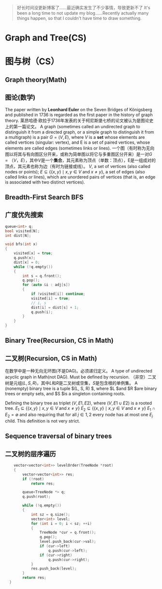 > 好长时间没更新博客了……最近确实发生了不少事情，导致更新不了
> It's been a long time to not update my blog……Recently actually many things happen, so that I couldn't have time to draw something.

# Graph and Tree(CS)
# 图与树（CS）

## Graph theory(Math)
## 图论(数学)

The paper written by **Leonhard Euler** on the Seven Bridges of Königsberg and published in 1736 is regarded as the first paper in the history of graph theory.
莱昂哈德·欧拉于1736年发表的关于柯尼斯堡七桥的论文被认为是图论史上的第一篇论文。
A graph (sometimes called an undirected graph to distinguish it from a directed graph, or a simple graph to distinguish it from a multigraph) is a pair $G = (V, E)$, where $V$ is a **set** whose elements are called vertices (singular: vertex), and E is a set of paired vertices, whose elements are called edges (sometimes links or lines). 
一个图（有时称为无向图以将其与有向图区分开来，或称为简单图以将它与多重图区分开来）是一对$G=（V，E）$，其中$V$是一个**集合**，其元素称为顶点（单数：顶点），E是一组成对的顶点，其元素也称为边（有时为链接或线）。
$V$, a set of vertices (also called nodes or points);
$E\subseteq \{\{x,y\}\mid x,y\in V\;{\textrm {and}}\;x\neq y\}$, a set of edges (also called links or lines), which are unordered pairs of vertices (that is, an edge is associated with two distinct vertices).

## Breadth-First Search BFS
## 广度优先搜索

```cpp
queue<int> q;
bool visited[N];
int dist[N];

void bfs(int x)
{
    visited[x] = true;
    q.push(x);
    dist[x] = 0;
    while (!q.empty())
    {
        int s = q.front();
        q.pop();
        for (auto &i : adj[s])
        {
            if (visited[i]) continue;
            visited[i] = true;
            // i, s
            dist[i] = dist[s] + 1;
            q.push(i);
        }
    }
}
```
## Binary Tree(Recursion, CS in Math)
## 二叉树(Recursion, CS in Math)

在数学中是一种无向无环图(不是DAG)。必须递归定义。
A type of undirected acyclic graph in Math(not DAG). Must be defined by recursion.
（非空）二叉树是元组$(L,S,R)$，其中$L$和$R$是二叉树或空集，$S$是包含根的单例集。
A (nonempty) binary tree is a tuple $(L, S, R) $, where $L $and $R $are binary trees or empty sets, and $S $is a singleton containing roots.

Defining the binary tree as triplet $(V, E1, E2)$, where $(V, E1 ∪ E2)$ is a rooted tree.
$E_1\subseteq \{\{x,y\}\mid x,y\in V\;{\textrm {and}}\;x\neq y\}$
$E_2\subseteq \{\{x,y\}\mid x,y\in V\;{\textrm {and}}\;x\neq y\}$
$E_1 ∩ E_2 = \emptyset$
and also requiring that for all $j ∈ { 1, 2 }$ every node has at most one $E_j$ child.
This definition is not very strict.

## Sequence traversal of binary trees
## 二叉树的层序遍历

```cpp
    vector<vector<int>> levelOrder(TreeNode *root)
    {
        vector<vector<int>> res;
        if (!root)
            return res;

        queue<TreeNode *> q;
        q.push(root);

        while (!q.empty())
        {
            int sz = q.size();
            vector<int> level;
            for (int i = 0; i < sz; ++i)
            {
                TreeNode *cur = q.front();
                q.pop();
                level.push_back(cur->val);
                if (cur->left)
                    q.push(cur->left);
                if (cur->right)
                    q.push(cur->right);
            }
            res.push_back(level);
        }
        return res;
  }
```
